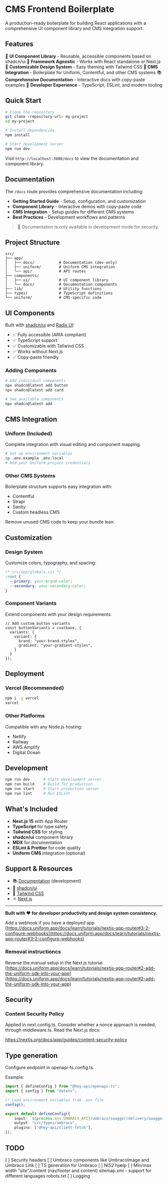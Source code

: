 # CMS Frontend Boilerplate

A production-ready boilerplate for building React applications with a comprehensive UI component library and CMS integration support.

## Features

🧩 **UI Component Library** - Reusable, accessible components based on shadcn/ui
📱 **Framework Agnostic** - Works with React standalone or Next.js  
🎨 **Customizable Design System** - Easy theming with Tailwind CSS
📝 **CMS Integration** - Boilerplate for Uniform, Contentful, and other CMS systems
📚 **Comprehensive Documentation** - Interactive docs with copy-paste examples
🔧 **Developer Experience** - TypeScript, ESLint, and modern tooling

## Quick Start

```bash
# Clone the repository
git clone <repository-url> my-project
cd my-project

# Install dependencies
npm install

# Start development server
npm run dev
```

Visit `http://localhost:3000/docs` to view the documentation and component library.

## Documentation

The `/docs` route provides comprehensive documentation including:

- **Getting Started Guide** - Setup, configuration, and customization
- **Component Library** - Interactive demos with copy-paste code
- **CMS Integration** - Setup guides for different CMS systems
- **Best Practices** - Development workflows and patterns

> 📝 Documentation is only available in development mode for security.

## Project Structure

```
src/
├── app/
│   ├── docs/           # Documentation (dev-only)
│   ├── uniform/        # Uniform CMS integration  
│   └── api/            # API routes
├── components/
│   ├── ui/             # UI component library
│   └── docs/           # Documentation components
├── lib/                # Utility functions
├── types/              # TypeScript definitions
└── uniform/            # CMS-specific code
```

## UI Components

Built with [shadcn/ui](https://ui.shadcn.com) and [Radix UI](https://radix-ui.com):

- ✅ Fully accessible (ARIA compliant)
- ✅ TypeScript support  
- ✅ Customizable with Tailwind CSS
- ✅ Works without Next.js
- ✅ Copy-paste friendly

### Adding Components

```bash
# Add individual components
npx shadcn@latest add button
npx shadcn@latest add card

# See available components  
npx shadcn@latest add
```

## CMS Integration

### Uniform (Included)

Complete integration with visual editing and component mapping.

```bash
# Set up environment variables
cp .env.example .env.local
# Add your Uniform project credentials
```

### Other CMS Systems

Boilerplate structure supports easy integration with:
- Contentful
- Strapi  
- Sanity
- Custom headless CMS

Remove unused CMS code to keep your bundle lean.

## Customization

### Design System

Customize colors, typography, and spacing:

```css
/* src/app/globals.css */
:root {
  --primary: your-brand-color;
  --secondary: your-secondary-color;
}
```

### Component Variants

Extend components with your design requirements:

```tsx
// Add custom button variants
const buttonVariants = cva(base, {
  variants: {
    variant: {
      brand: "your-brand-styles",
      gradient: "your-gradient-styles",
    }
  }
});
```

## Deployment

### Vercel (Recommended)

```bash
npm i -g vercel
vercel
```

### Other Platforms

Compatible with any Node.js hosting:
- Netlify
- Railway  
- AWS Amplify
- Digital Ocean

## Development

```bash
npm run dev      # Start development server
npm run build    # Build for production
npm run start    # Start production server
npm run lint     # Run ESLint
```

## What's Included

- **Next.js 15** with App Router
- **TypeScript** for type safety
- **Tailwind CSS** for styling
- **shadcn/ui** component library
- **MDX** for documentation
- **ESLint & Prettier** for code quality
- **Uniform CMS** integration (optional)

## Support & Resources

- 📚 [Documentation](http://localhost:3000/docs) (development)
- 🎨 [shadcn/ui](https://ui.shadcn.com)
- 🎯 [Tailwind CSS](https://tailwindcss.com)
- ⚛️ [Next.js](https://nextjs.org)

---

**Built with ❤️ for developer productivity and design system consistency.**

Add a webhook if you have a deployed app [https://docs.uniform.app/docs/learn/tutorials/nextjs-app-router#3-2-configure-webhooks](https://docs.uniform.app/docs/learn/tutorials/nextjs-app-router#3-2-configure-webhooks)

### Removal instructioncs
Reverse the manual setup in the Next.js tutorial [https://docs.uniform.app/docs/learn/tutorials/nextjs-app-router#2-add-the-uniform-sdk-into-your-app](https://docs.uniform.app/docs/learn/tutorials/nextjs-app-router#2-add-the-uniform-sdk-into-your-app)

## Security

### Content Security Policy
Applied in next.config.ts. Consider whether a nonce approach is needed, through middleware.ts. Read the Next.js docs:

https://nextjs.org/docs/app/guides/content-security-policy

## Type generation
Configure endpoint in openapi-ts.config.ts.

Example:
```ts
import { defineConfig } from "@hey-api/openapi-ts";
import { config } from "dotenv";

// Load environment variables from .env file
config();

export default defineConfig({
    input: `${process.env.UMBRACO_API}/umbraco/swagger/delivery/swagger.json`,
    output: "src/types/umbraco",
    plugins: ["@hey-api/client-fetch"],
});

```

## TODO
[ ] Security headers
[ ] Umbraco components like UmbracoImage and Umbraco Link
[ ] TS generation for Umbraco
[ ] NIS2 hjælp
[ ] Min/max width "site"/content (nav/footer and content)
sitemap.xml - support for different languages
robots.txt
[ ] Logging